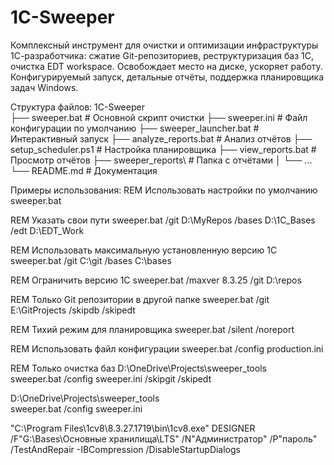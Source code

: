 # 1C-Sweeper
Комплексный инструмент для очистки и оптимизации инфраструктуры 1С-разработчика: сжатие Git-репозиториев, реструктуризация баз 1С, очистка EDT workspace. Освобождает место на диске, ускоряет работу. Конфигурируемый запуск, детальные отчёты, поддержка планировщика задач Windows.

Структура файлов:
1C-Sweeper\
├── sweeper.bat              # Основной скрипт очистки
├── sweeper.ini             # Файл конфигурации по умолчанию
├── sweeper_launcher.bat    # Интерактивный запуск
├── analyze_reports.bat     # Анализ отчётов
├── setup_scheduler.ps1     # Настройка планировщика
├── view_reports.bat        # Просмотр отчётов
├── sweeper_reports\       # Папка с отчётами
│   └── ...
└── README.md             # Документация

Примеры использования:
REM Использовать настройки по умолчанию
sweeper.bat

REM Указать свои пути
sweeper.bat /git D:\MyRepos /bases D:\1C_Bases /edt D:\EDT_Work

REM Использовать максимальную установленную версию 1С
sweeper.bat /git C:\git /bases C:\bases

REM Ограничить версию 1С
sweeper.bat /maxver 8.3.25 /git D:\repos

REM Только Git репозитории в другой папке
sweeper.bat /git E:\GitProjects /skipdb /skipedt

REM Тихий режим для планировщика
sweeper.bat /silent /noreport

REM Использовать файл конфигурации
sweeper.bat /config production.ini

REM Только очистка баз
D:\OneDrive\Projects\sweeper_tools\
sweeper.bat /config sweeper.ini /skipgit /skipedt

D:\OneDrive\Projects\sweeper_tools\
sweeper.bat /config sweeper.ini

"C:\Program Files\1cv8\8.3.27.1719\bin\1cv8.exe" DESIGNER /F"G:\Bases\Основные хранилища\LTS" /N"Администратор" /P"пароль" /TestAndRepair -IBCompression /DisableStartupDialogs